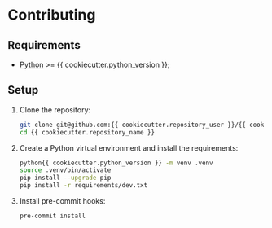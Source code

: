 # Contributing

## Requirements

- [Python](https://www.python.org) >= {{ cookiecutter.python_version }};

## Setup

1. Clone the repository:

    ```sh
    git clone git@github.com:{{ cookiecutter.repository_user }}/{{ cookiecutter.repository_name }}.git
    cd {{ cookiecutter.repository_name }}
    ```

2. Create a Python virtual environment and install the requirements:

    ```sh
    python{{ cookiecutter.python_version }} -m venv .venv
    source .venv/bin/activate
    pip install --upgrade pip
    pip install -r requirements/dev.txt
    ```

3. Install pre-commit hooks:

    ```sh
    pre-commit install
    ```
